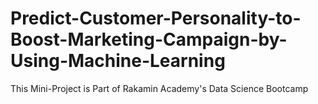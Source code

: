 # Predict-Customer-Personality-to-Boost-Marketing-Campaign-by-Using-Machine-Learning
This Mini-Project is Part of Rakamin Academy's Data Science Bootcamp
